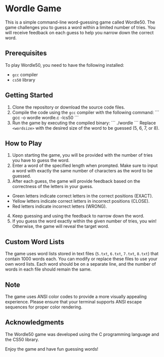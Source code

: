 # Wordle Game

This is a simple command-line word-guessing game called Wordle50. The game challenges you to guess a word within a limited number of tries. You will receive feedback on each guess to help you narrow down the correct word.

## Prerequisites

To play Wordle50, you need to have the following installed:

- `gcc` compiler
- `cs50` library

## Getting Started

1. Clone the repository or download the source code files.
2. Compile the code using the `gcc` compiler with the following command:
´´´
gcc -o wordle wordle.c -lcs50
´´´
3. Run the game by executing the compiled binary:
´´´
./wordle <wordsize>
´´´
Replace `<wordsize>` with the desired size of the word to be guessed (5, 6, 7, or 8).

## How to Play

1. Upon starting the game, you will be provided with the number of tries you have to guess the word.
2. Enter a word of the specified length when prompted. Make sure to input a word with exactly the same number of characters as the word to be guessed.
3. After each guess, the game will provide feedback based on the correctness of the letters in your guess.
- Green letters indicate correct letters in the correct positions (EXACT).
- Yellow letters indicate correct letters in incorrect positions (CLOSE).
- Red letters indicate incorrect letters (WRONG).
4. Keep guessing and using the feedback to narrow down the word.
5. If you guess the word exactly within the given number of tries, you win! Otherwise, the game will reveal the target word.

## Custom Word Lists

The game uses word lists stored in text files (`5.txt`, `6.txt`, `7.txt`, `8.txt`) that contain 1000 words each. You can modify or replace these files to use your own word lists. Each word should be on a separate line, and the number of words in each file should remain the same.

## Note

The game uses ANSI color codes to provide a more visually appealing experience. Please ensure that your terminal supports ANSI escape sequences for proper color rendering.

## Acknowledgments

The Wordle50 game was developed using the C programming language and the CS50 library.

Enjoy the game and have fun guessing words!
